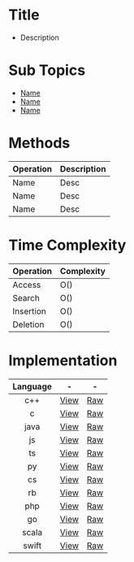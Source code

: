# Title
* Description

<!-- Remove this if there aren't any valid sub topics -->
# Sub Topics
* [Name](Relative_path/)
* [Name](Relative_path/)
* [Name](Relative_path/)

<!-- For Data Structures Only -->
# Methods

| Operation | Description
|:--|:--
| Name | Desc
| Name | Desc
| Name | Desc

# Time Complexity

| Operation | Complexity
|:--|:--
|Access | O() 
|Search | O() 
|Insertion | O() 
|Deletion | O() 

# Implementation

| Language | - | - 
|:--: |:--: |:--:
| c++ | [View](https://github.com/ahampriyanshu/algo_ds_101/blob/main/folder/subfolder/filename.ext) | [Raw](filename.cpp)
| c | [View](https://github.com/ahampriyanshu/algo_ds_101/blob/main/folder/subfolder/filename.ext) | [Raw](filename.c)
| java | [View](https://github.com/ahampriyanshu/algo_ds_101/blob/main/folder/subfolder/filename.ext) | [Raw](filename.java)
| js | [View](https://github.com/ahampriyanshu/algo_ds_101/blob/main/folder/subfolder/filename.ext) | [Raw](filename.js)
| ts | [View](https://github.com/ahampriyanshu/algo_ds_101/blob/main/folder/subfolder/filename.ext) | [Raw](filename.ts)
| py | [View](https://github.com/ahampriyanshu/algo_ds_101/blob/main/folder/subfolder/filename.ext) | [Raw](filename.py)
| cs | [View](https://github.com/ahampriyanshu/algo_ds_101/blob/main/folder/subfolder/filename.ext) | [Raw](filename.cs)
| rb | [View](https://github.com/ahampriyanshu/algo_ds_101/blob/main/folder/subfolder/filename.ext) | [Raw](filename.rb)
| php | [View](https://github.com/ahampriyanshu/algo_ds_101/blob/main/folder/subfolder/filename.ext) | [Raw](filename.php)
| go | [View](https://github.com/ahampriyanshu/algo_ds_101/blob/main/folder/subfolder/filename.ext) | [Raw](filename.go)
| scala | [View](https://github.com/ahampriyanshu/algo_ds_101/blob/main/folder/subfolder/filename.ext) | [Raw](filename.scala)
| swift | [View](https://github.com/ahampriyanshu/algo_ds_101/blob/main/folder/subfolder/filename.ext) | [Raw](filename.swift)